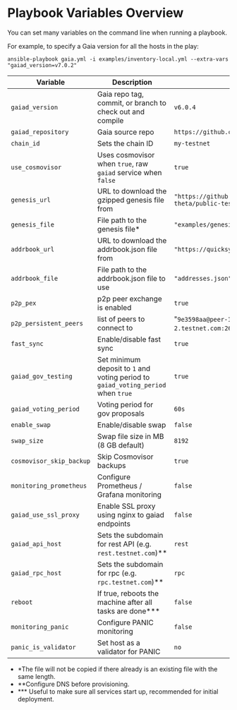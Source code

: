 # Playbook Variables Overview

You can set many variables on the command line when running a playbook.

For example, to specify a Gaia version for all the hosts in the play:
```
ansible-playbook gaia.yml -i examples/inventory-local.yml --extra-vars "gaiad_version=v7.0.2"
```

| Variable                 | Description                                                                       | Example Value                                                                                       |
|--------------------------|-----------------------------------------------------------------------------------|-----------------------------------------------------------------------------------------------------|
| `gaiad_version`          | Gaia repo tag, commit, or branch to check out and compile                         | `v6.0.4`                                                                                            |
| `gaiad_repository`       | Gaia source repo                                                                  | `https://github.com/cosmos/gaia.git`                                                                |
| `chain_id`               | Sets the chain ID                                                                 | `my-testnet`                                                                                        |
| `use_cosmovisor`         | Uses cosmovisor when `true`, raw `gaiad` service when `false`                     | `true`                                                                                              |
| `genesis_url`            | URL to download the gzipped genesis file from                                     | `"https://github.com/cosmos/testnets/blob/master/v7-theta/public-testnet/genesis.json.gz?raw=true"` |
| `genesis_file`           | File path to the genesis file*                                                    | `"examples/genesis-three-node.json"`                                                                |
| `addrbook_url`           | URL to download the addrbook.json file from                                       | `"https://quicksync.io/addrbook.cosmos.json"`                                                       |
| `addrbook_file`          | File path to the addrbook.json file to use                                        | `"addresses.json"`                                                                                  |
| `p2p_pex`                | p2p peer exchange is enabled                                                      | `true`                                                                                              |
| `p2p_persistent_peers`   | list of peers to connect to                                                       | "`9e3598aa@peer-1.testnet.com:26656,6bf6361@peer-2.testnet.com:26656`"                              |
| `fast_sync`              | Enable/disable fast sync                                                          | `true`                                                                                              |
| `gaiad_gov_testing`      | Set minimum deposit to `1` and voting period to `gaiad_voting_period` when `true` | `true`                                                                                              |
| `gaiad_voting_period`    | Voting period for gov proposals                                                   | `60s`                                                                                               |
| `enable_swap`            | Enable/disable swap                                                               | `false`                                                                                             |
| `swap_size`              | Swap file size in MB (8 GB default)                                               | `8192`                                                                                              |
| `cosmovisor_skip_backup` | Skip Cosmovisor backups                                                           | `true`                                                                                              |
| `monitoring_prometheus`  | Configure Prometheus / Grafana monitoring                                         | `false`                                                                                             |
| `gaiad_use_ssl_proxy`    | Enable SSL proxy using nginx to gaiad endpoints                                   | `false`                                                                                             |
| `gaiad_api_host`         | Sets the subdomain for rest API (e.g. `rest.testnet.com`)**                       | `rest`                                                                                              |
| `gaiad_rpc_host`         | Sets the subdomain for rpc (e.g. `rpc.testnet.com`)**                             | `rpc`                                                                                               |
| `reboot`                 | If true, reboots the machine after all tasks are done***                          | `false`                                                                                             |
| `monitoring_panic`       | Configure PANIC monitoring                                                        | `false`                                                                                             |
| `panic_is_validator`     | Set host as a validator for PANIC                                                 | `no`                                                                                                |

- *The file will not be copied if there already is an existing file with the same length.  
- **Configure DNS before provisioning.  
- *** Useful to make sure all services start up, recommended for initial deployment.
